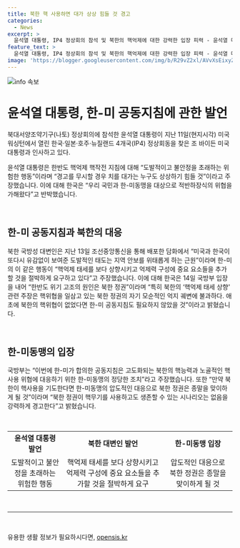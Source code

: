 ```yaml
---
title: 북한 핵 사용하면 대가 상상 힘들 것 경고
categories:
  - News
excerpt: >
  윤석열 대통령, IP4 정상회의 참석 및 북한의 핵억제에 대한 강력한 입장 피력 - 윤석열 대통령이 나토 정상회의 참석 후 미국 대통령 조 바이든과의 회동에서 북한의 핵억제 문제에 강한 입장을 피력했다. 북한은 이에 반박하며 한-미 동맹을 위협하고 있지만, 한국 국방부는 북한이 핵무기를 사용할 경우 한-미동맹의 압도적인 대응으로 북한 정권은 종말을 맞이하게 될 것이라고 경고했다. 한-미의 합의한 공동지침은 북한의 핵능력과 노골적인 핵사용 위협에 대응하기 위한 것으로 강조했다.
feature_text: >
  윤석열 대통령, IP4 정상회의 참석 및 북한의 핵억제에 대한 강력한 입장 피력 - 윤석열 대통령이 나토 정상회의 참석 후 미국 대통령 조 바이든과의 회동에서 북한의 핵억제 문제에 강한 입장을 피력했다. 북한은 이에 반박하며 한-미 동맹을 위협하고 있지만, 한국 국방부는 북한이 핵무기를 사용할 경우 한-미동맹의 압도적인 대응으로 북한 정권은 종말을 맞이하게 될 것이라고 경고했다. 한-미의 합의한 공동지침은 북한의 핵능력과 노골적인 핵사용 위협에 대응하기 위한 것으로 강조했다.
image: 'https://blogger.googleusercontent.com/img/b/R29vZ2xl/AVvXsEixyZcFfHzMRdzZMjFBmAUKJYCLCGyLL1o632UiGVXcaFdKo_bkvkuCioo0uUKlGfBVcT3P84aROyZIXSBEx3Aw5nCQ3pTgDom1WDC4m8eifvWiAmWEEVb4x6G_l8C0QH225ldMjyaFvpxGEBGNO37VmDTDMHGhJPq73UglMfDca1-0aw/s1600/blogspot.png'
---
```


<p><img src="https://blogger.googleusercontent.com/img/b/R29vZ2xl/AVvXsEixyZcFfHzMRdzZMjFBmAUKJYCLCGyLL1o632UiGVXcaFdKo_bkvkuCioo0uUKlGfBVcT3P84aROyZIXSBEx3Aw5nCQ3pTgDom1WDC4m8eifvWiAmWEEVb4x6G_l8C0QH225ldMjyaFvpxGEBGNO37VmDTDMHGhJPq73UglMfDca1-0aw/s1600/blogspot.png" alt="info 속보" /></p>

<h1 data-ke-size="size26">윤석열 대통령, 한-미 공동지침에 관한 발언</h1>

<p data-ke-size="size16">북대서양조약기구(나토) 정상회의에 참석한 윤석열 대통령이 지난 11일(현지시각) 미국 워싱턴에서 열린 한국·일본·호주·뉴질랜드 4개국(IP4) 정상회동을 찾은 조 바이든 미국 대통령과 인사하고 있다.</p>

<p data-ke-size="size16">윤석열 대통령은 한반도 핵억제 핵작전 지침에 대해 “도발적이고 불안정을 초래하는 위험한 행동”이라며 “경고를 무시할 경우 치를 대가는 누구도 상상하기 힘들 것”이라고 주장했습니다. 이에 대해 한국은 “우리 국민과 한-미동맹을 대상으로 적반하장식의 위협을 가해왔다”고 반박했습니다.</p>

<p data-ke-size="size16">&nbsp;</p>

<h2 data-ke-size="size26">한-미 공동지침과 북한의 대응</h2>

<p data-ke-size="size16">북한 국방성 대변인은 지난 13일 조선중앙통신을 통해 배포한 담화에서 “미국과 한국이 또다시 유감없이 보여준 도발적인 태도는 지역 안보를 위태롭게 하는 근원”이라며 한-미의 이 같은 행동이 “핵억제 태세를 보다 상향시키고 억제력 구성에 중요 요소들을 추가할 것을 절박하게 요구하고 있다”고 주장했습니다. 이에 대해 한국은 14일 국방부 입장을 내어 “한반도 위기 고조의 원인은 북한 정권”이라며 “특히 북한의 ‘핵억제 태세 상향' 관련 주장은 핵위협을 일삼고 있는 북한 정권의 자기 모순적인 억지 궤변에 불과하다. 애초에 북한의 핵위협이 없었다면 한-미 공동지침도 필요하지 않았을 것”이라고 밝혔습니다.</p>

<p data-ke-size="size16">&nbsp;</p>

<h2 data-ke-size="size26">한-미동맹의 입장</h2>

<p data-ke-size="size16">국방부는 “이번에 한-미가 합의한 공동지침은 고도화되는 북한의 핵능력과 노골적인 핵사용 위협에 대응하기 위한 한-미동맹의 정당한 조치”라고 주장했습니다. 또한 “만약 북한이 핵사용을 기도한다면 한-미동맹의 압도적인 대응으로 북한 정권은 종말을 맞이하게 될 것”이라며 “북한 정권이 핵무기를 사용하고도 생존할 수 있는 시나리오는 없음을 강력하게 경고한다”고 밝혔습니다.</p>

<p data-ke-size="size16">&nbsp;</p>

<table>
<tbody>
<tr>
<td style="text-align: center; height: 17px;"><b>윤석열 대통령 발언</b></td>
<td style="text-align: center; height: 17px;"><b>북한 대변인 발언</b></td>
<td style="text-align: center; height: 17px;"><b>한-미동맹 입장</b></td>
</tr>
<tr>
<td style="text-align: center; height: 17px;">도발적이고 불안정을 초래하는 위험한 행동</td>
<td style="text-align: center; height: 17px;">핵억제 태세를 보다 상향시키고 억제력 구성에 중요 요소들을 추가할 것을 절박하게 요구</td>
<td style="text-align: center; height: 17px;">압도적인 대응으로 북한 정권은 종말을 맞이하게 될 것</td>
</tr>
</tbody>
</table>

<p data-ke-size="size16">&nbsp;</p>

<hr>

<p data-ke-size="size16">&nbsp;</p>
유용한 생활 정보가 필요하시다면, <a href="https://opensis.kr" rel="dofollow">opensis.kr</a>


